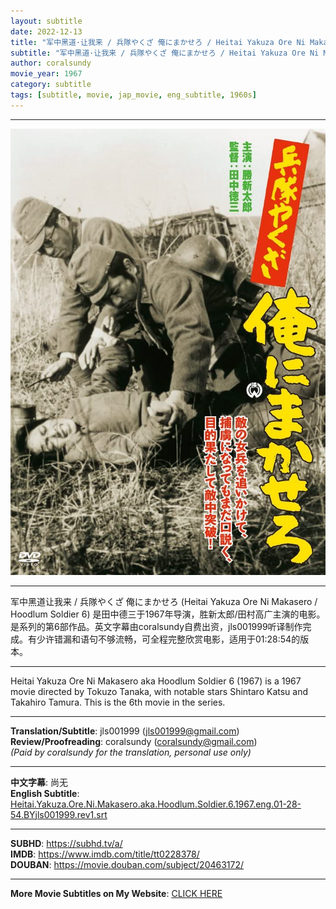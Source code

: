 ```yaml
---
layout: subtitle
date: 2022-12-13
title: "军中黑道·让我来 / 兵隊やくざ 俺にまかせろ / Heitai Yakuza Ore Ni Makasero aka Hoodlum Soldier 6 1967 Subtitle (English)"
subtitle: "军中黑道·让我来 / 兵隊やくざ 俺にまかせろ / Heitai Yakuza Ore Ni Makasero aka Hoodlum Soldier 6 1967 Subtitle (English)"
author: coralsundy
movie_year: 1967
category: subtitle
tags: [subtitle, movie, jap_movie, eng_subtitle, 1960s]
---
```


------

<img src="../assets/tt0228378.jpg" alt="tt0228378_cover_art" />

------

军中黑道让我来 / 兵隊やくざ 俺にまかせろ (Heitai Yakuza Ore Ni Makasero / Hoodlum Soldier 6) 是田中德三于1967年导演，胜新太郎/田村高广主演的电影。是系列的第6部作品。英文字幕由coralsundy自费出资，jls001999听译制作完成。有少许错漏和语句不够流畅，可全程完整欣赏电影，适用于01:28:54的版本。

------

Heitai Yakuza Ore Ni Makasero aka Hoodlum Soldier 6 (1967) is a 1967 movie directed by Tokuzo Tanaka, with notable stars Shintaro Katsu and Takahiro Tamura. This is the 6th movie in the series.

------

**Translation/Subtitle**: jls001999 (jls001999@gmail.com)<br>
**Review/Proofreading**: coralsundy (coralsundy@gmail.com)<br>
*(Paid by coralsundy for the translation, personal use only)*

------

**中文字幕**: 尚无<br>
**English Subtitle**: [Heitai.Yakuza.Ore.Ni.Makasero.aka.Hoodlum.Soldier.6.1967.eng.01-28-54.BYjls001999.rev1.srt](../subtitles/Heitai.Yakuza.Ore.Ni.Makasero.aka.Hoodlum.Soldier.6.1967.eng.01-28-54.BYjls001999.rev1.srt)

------

**SUBHD**: <https://subhd.tv/a/><br>
**IMDB**: <https://www.imdb.com/title/tt0228378/><br>
**DOUBAN**: <https://movie.douban.com/subject/20463172/>

------

**More Movie Subtitles on My Website**: <a href='{% post_url 2021-01-10-subtitles-summary-list %}'>CLICK HERE</a>


